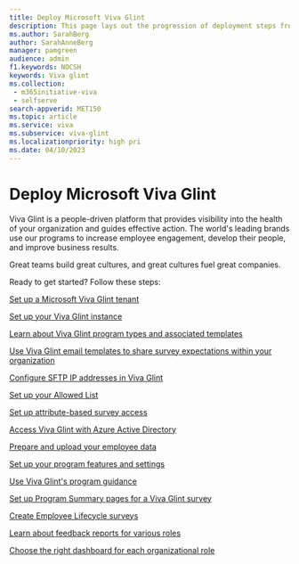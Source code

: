 ```yaml
---
title: Deploy Microsoft Viva Glint 
description: This page lays out the progression of deployment steps from Viva Glint purchase to program deployment to using insights to take actions to improve business results.  
ms.author: SarahBerg
author: SarahAnneBerg
manager: pamgreen
audience: admin
f1.keywords: NOCSH
keywords: Viva glint
ms.collection: 
 - m365initiative-viva
 - selfserve
search-appverid: MET150
ms.topic: article
ms.service: viva
ms.subservice: viva-glint
ms.localizationpriority: high pri
ms.date: 04/10/2023
---
```


# Deploy Microsoft Viva Glint

Viva Glint is a people-driven platform that provides visibility into the health of your organization and guides effective action. The world's leading brands use our programs to increase employee engagement, develop their people, and improve business results.

Great teams build great cultures, and great cultures fuel great companies.

Ready to get started? Follow these steps:

[Set up a Microsoft Viva Glint tenant](https://go.microsoft.com/fwlink/?linkid=2230741)

[Set up your Viva Glint instance](https://go.microsoft.com/fwlink/?linkid=2238525)

[Learn about Viva Glint program types and associated templates](https://go.microsoft.com/fwlink/?linkid=2238526)

[Use Viva Glint email templates to share survey expectations within your organization](https://go.microsoft.com/fwlink/?linkid=2240825)

[Configure SFTP IP addresses in Viva Glint](https://go.microsoft.com/fwlink/?linkid=2238339)

[Set up your Allowed List](https://go.microsoft.com/fwlink/?linkid=2238617)

[Set up attribute-based survey access](https://go.microsoft.com/fwlink/?linkid=2230745)

[Access Viva Glint with Azure Active Directory](https://go.microsoft.com/fwlink/?linkid=2238425)

[Prepare and upload your employee data](https://go.microsoft.com/fwlink/?linkid=2240826)

[Set up your program features and settings](https://go.microsoft.com/fwlink/?linkid=2240919)

[Use Viva Glint's program guidance](https://go.microsoft.com/fwlink/?linkid=2240920)

[Set up Program Summary pages for a Viva Glint survey](https://go.microsoft.com/fwlink/?linkid=2231504)

[Create Employee Lifecycle surveys](https://go.microsoft.com/fwlink/?linkid=2238618)

[Learn about feedback reports for various roles](https://go.microsoft.com/fwlink/?linkid=2231109)

[Choose the right dashboard for each organizational role](https://go.microsoft.com/fwlink/?linkid=2240744)